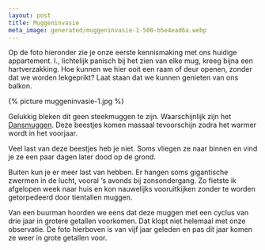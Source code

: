 ```yaml
---
layout: post
title: Muggeninvasie
meta_image: generated/muggeninvasie-1-500-b5e4ead6a.webp
---
```


Op de foto hieronder zie je onze eerste kennismaking met ons huidige appartement. I., lichtelijk panisch bij het zien van elke mug, kreeg bijna een hartverzakking. Hoe kunnen we hier ooit een raam of deur openen, zonder dat we worden lekgeprikt? Laat staan dat we kunnen genieten van ons balkon.

{% picture muggeninvasie-1.jpg %}

Gelukkig bleken dit geen steekmuggen te zijn. Waarschijnlijk zijn het [Dansmuggen](https://nl.m.wikipedia.org/wiki/Dansmuggen). Deze beestjes komen massaal tevoorschijn zodra het warmer wordt in het voorjaar.

Veel last van deze beestjes heb je niet. Soms vliegen ze naar binnen en vind je ze een paar dagen later dood op de grond.

Buiten kun je er meer last van hebben. Er hangen soms gigantische zwermen in de lucht, vooral ‘s avonds bij zonsondergang. Zo fietste ik afgelopen week naar huis en kon nauwelijks vooruitkijken zonder te worden getorpedeerd door tientallen muggen.

Van een buurman hoorden we eens dat deze muggen met een cyclus van drie jaar in grotere getallen voorkomen. Dat klopt niet helemaal met onze observatie. De foto hierboven is van vijf jaar geleden en pas dit jaar komen ze weer in grote getallen voor.
